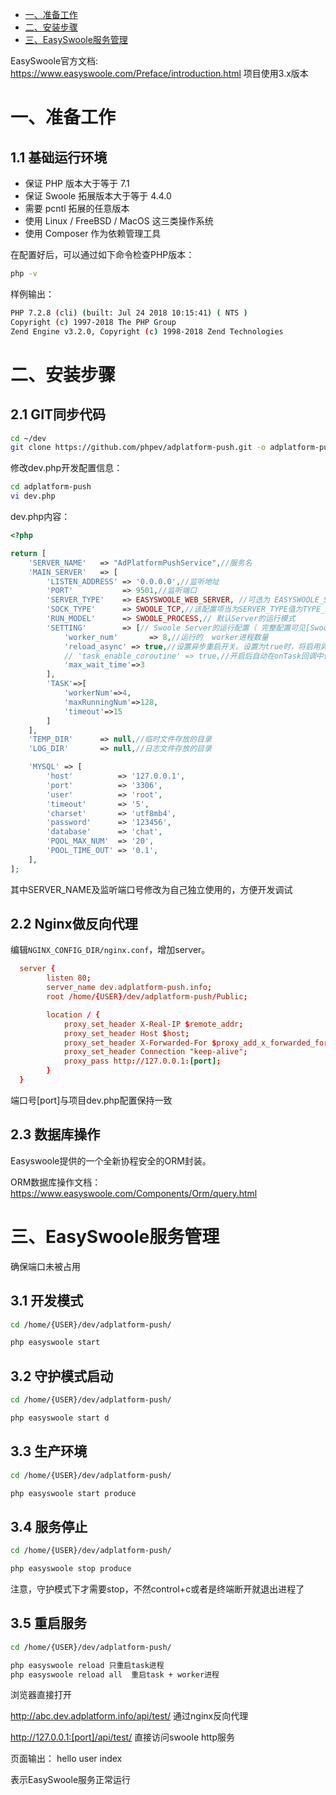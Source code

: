* [一、准备工作](#%E4%B8%80%E5%87%86%E5%A4%87%E5%B7%A5%E4%BD%9C)
* [二、安装步骤](#%E4%BA%8C%E5%AE%89%E8%A3%85%E6%AD%A5%E9%AA%A4)
* [三、EasySwoole服务管理](#%E4%B8%89EasySwoole%E6%9C%8D%E5%8A%A1%E7%AE%A1%E7%90%86)

EasySwoole官方文档: https://www.easyswoole.com/Preface/introduction.html
项目使用3.x版本

# 一、准备工作
## 1.1 基础运行环境

* 保证 PHP 版本大于等于 7.1
* 保证 Swoole 拓展版本大于等于 4.4.0
* 需要 pcntl 拓展的任意版本
* 使用 Linux / FreeBSD / MacOS 这三类操作系统
* 使用 Composer 作为依赖管理工具


在配置好后，可以通过如下命令检查PHP版本：
```sh
php -v
```

样例输出：
```sh
PHP 7.2.8 (cli) (built: Jul 24 2018 10:15:41) ( NTS )
Copyright (c) 1997-2018 The PHP Group
Zend Engine v3.2.0, Copyright (c) 1998-2018 Zend Technologies
```

# 二、安装步骤
## 2.1 GIT同步代码
```sh
cd ~/dev
git clone https://github.com/phpev/adplatform-push.git -o adplatform-push
```

修改dev.php开发配置信息：
```sh
cd adplatform-push
vi dev.php
```
dev.php内容：
```php
<?php

return [
    'SERVER_NAME'   => "AdPlatformPushService",//服务名
    'MAIN_SERVER'   => [
        'LISTEN_ADDRESS' => '0.0.0.0',//监听地址
        'PORT'           => 9501,//监听端口
        'SERVER_TYPE'    => EASYSWOOLE_WEB_SERVER, //可选为 EASYSWOOLE_SERVER  EASYSWOOLE_WEB_SERVER EASYSWOOLE_WEB_SOCKET_SERVER EASYSWOOLE_REDIS_SERVER
        'SOCK_TYPE'      => SWOOLE_TCP,//该配置项当为SERVER_TYPE值为TYPE_SERVER时有效
        'RUN_MODEL'      => SWOOLE_PROCESS,// 默认Server的运行模式
        'SETTING'        => [// Swoole Server的运行配置（ 完整配置可见[Swoole文档](https://wiki.swoole.com/wiki/page/274.html) ）
            'worker_num'       => 8,//运行的  worker进程数量
            'reload_async' => true,//设置异步重启开关。设置为true时，将启用异步安全重启特性，Worker进程会等待异步事件完成后再退出。
            // 'task_enable_coroutine' => true,//开启后自动在onTask回调中创建协程
            'max_wait_time'=>3
        ],
        'TASK'=>[
            'workerNum'=>4,
            'maxRunningNum'=>128,
            'timeout'=>15
        ]
    ],
    'TEMP_DIR'      => null,//临时文件存放的目录
    'LOG_DIR'       => null,//日志文件存放的目录

    'MYSQL' => [
        'host'          => '127.0.0.1',
        'port'          => '3306',
        'user'          => 'root',
        'timeout'       => '5',
        'charset'       => 'utf8mb4',
        'password'      => '123456',
        'database'      => 'chat',
        'POOL_MAX_NUM'  => '20',
        'POOL_TIME_OUT' => '0.1',
    ],
];
```
其中SERVER_NAME及监听端口号修改为自己独立使用的，方便开发调试

## 2.2 Nginx做反向代理

编辑`NGINX_CONFIG_DIR/nginx.conf`，增加server。
```conf
  server {
        listen 80;
        server_name dev.adplatform-push.info;
        root /home/{USER}/dev/adplatform-push/Public;

        location / {
            proxy_set_header X-Real-IP $remote_addr;
            proxy_set_header Host $host;
            proxy_set_header X-Forwarded-For $proxy_add_x_forwarded_for;
            proxy_set_header Connection "keep-alive";
            proxy_pass http://127.0.0.1:[port];
        }
  }
```
端口号[port]与项目dev.php配置保持一致

## 2.3 数据库操作

Easyswoole提供的一个全新协程安全的ORM封装。

ORM数据库操作文档： https://www.easyswoole.com/Components/Orm/query.html


# 三、EasySwoole服务管理

确保端口未被占用

## 3.1 开发模式

```sh
cd /home/{USER}/dev/adplatform-push/

php easyswoole start

```

## 3.2 守护模式启动

```sh
cd /home/{USER}/dev/adplatform-push/

php easyswoole start d

```
## 3.3 生产环境

```sh
cd /home/{USER}/dev/adplatform-push/

php easyswoole start produce

```
## 3.4 服务停止

```sh
cd /home/{USER}/dev/adplatform-push/

php easyswoole stop produce

```
注意，守护模式下才需要stop，不然control+c或者是终端断开就退出进程了


## 3.5 重启服务

```sh
cd /home/{USER}/dev/adplatform-push/

php easyswoole reload 只重启task进程
php easyswoole reload all  重启task + worker进程

```
浏览器直接打开 

http://abc.dev.adplatform.info/api/test/ 通过nginx反向代理 

http://127.0.0.1:[port]/api/test/ 直接访问swoole http服务

页面输出： hello user index

表示EasySwoole服务正常运行
